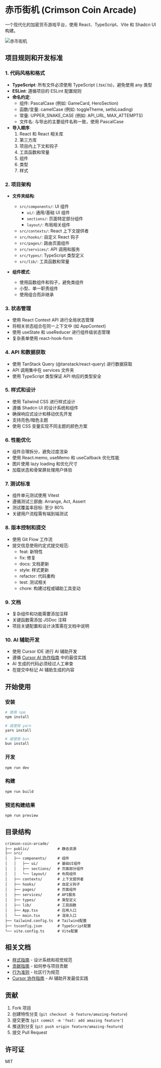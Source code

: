 # 赤币街机 (Crimson Coin Arcade)

一个现代化的加密货币游戏平台，使用 React、TypeScript、Vite 和 Shadcn UI 构建。

![赤币街机](https://picsum.photos/seed/crimson/800/400)

## 项目规则和开发标准

### 1. 代码风格和格式

- **TypeScript**: 所有文件必须使用 TypeScript (.tsx/.ts)，避免使用 any 类型
- **ESLint**: 遵循项目的 ESLint 配置规则
- **命名约定**:
  - 组件: PascalCase (例如: GameCard, HeroSection)
  - 函数/变量: camelCase (例如: toggleTheme, setIsLoading)
  - 常量: UPPER_SNAKE_CASE (例如: API_URL, MAX_ATTEMPTS)
  - 文件名: 与导出的主要组件名称一致，使用 PascalCase
- **导入顺序**:
  1. React 和 React 相关库
  2. 第三方库
  3. 项目内上下文和钩子
  4. 工具函数和常量
  5. 组件
  6. 类型
  7. 样式

### 2. 项目架构

- **文件夹结构**:

  - `src/components/`: UI 组件
    - `ui/`: 通用/基础 UI 组件
    - `sections/`: 页面特定部分组件
    - `layout/`: 布局相关组件
  - `src/contexts/`: React 上下文提供者
  - `src/hooks/`: 自定义 React 钩子
  - `src/pages/`: 路由页面组件
  - `src/services/`: API 调用和服务
  - `src/types/`: TypeScript 类型定义
  - `src/lib/`: 工具函数和常量

- **组件模式**:
  - 使用函数组件和钩子，避免类组件
  - 小型、单一职责组件
  - 使用组合而非继承

### 3. 状态管理

- 使用 React Context API 进行全局状态管理
- 将相关状态组合在同一上下文中 (如 AppContext)
- 使用 useState 和 useReducer 进行组件级状态管理
- 复杂表单使用 react-hook-form

### 4. API 和数据获取

- 使用 TanStack Query (@tanstack/react-query) 进行数据获取
- API 调用集中在 services 文件夹
- 使用 TypeScript 类型保证 API 响应的类型安全

### 5. 样式和设计

- 使用 Tailwind CSS 进行样式设计
- 遵循 Shadcn UI 的设计系统和组件
- 确保响应式设计和移动优先开发
- 支持亮色/暗色主题
- 使用 CSS 变量实现不同主题的颜色方案

### 6. 性能优化

- 组件合理拆分，避免过度渲染
- 使用 React.memo, useMemo 和 useCallback 优化性能
- 图片使用 lazy loading 和优化尺寸
- 加载状态和骨架屏处理用户体验

### 7. 测试标准

- 组件单元测试使用 Vitest
- 遵循测试三部曲: Arrange, Act, Assert
- 测试覆盖率目标: 至少 80%
- 关键用户流程需有端到端测试

### 8. 版本控制和提交

- 使用 Git Flow 工作流
- 提交信息使用约定式提交规范:
  - feat: 新特性
  - fix: 修复
  - docs: 文档更新
  - style: 样式更新
  - refactor: 代码重构
  - test: 测试相关
  - chore: 构建过程或辅助工具变动

### 9. 文档

- 复杂组件和功能需要添加注释
- 关键函数需添加 JSDoc 注释
- 项目关键配置和设计决策需在文档中说明

### 10. AI 辅助开发

- 使用 Cursor IDE 进行 AI 辅助开发
- 遵循 [Cursor AI 协作指南](./CURSOR_GUIDE.md) 中的最佳实践
- AI 生成的代码必须经过人工审查
- 在提交中标记 AI 辅助生成的内容

## 开始使用

### 安装

```bash
# 使用 npm
npm install

# 或使用 yarn
yarn install

# 或使用 bun
bun install
```

### 开发

```bash
npm run dev
```

### 构建

```bash
npm run build
```

### 预览构建结果

```bash
npm run preview
```

## 目录结构

```
crimson-coin-arcade/
├── public/             # 静态资源
├── src/
│   ├── components/     # 组件
│   │   ├── ui/         # 基础UI组件
│   │   ├── sections/   # 页面部分组件
│   │   └── layout/     # 布局组件
│   ├── contexts/       # 上下文提供者
│   ├── hooks/          # 自定义钩子
│   ├── pages/          # 页面组件
│   ├── services/       # API服务
│   ├── types/          # 类型定义
│   ├── lib/            # 工具函数
│   ├── App.tsx         # 应用入口
│   └── main.tsx        # 渲染入口
├── tailwind.config.ts  # Tailwind配置
├── tsconfig.json       # TypeScript配置
└── vite.config.ts      # Vite配置
```

## 相关文档

- [样式指南](./STYLE_GUIDE.md) - 设计系统和视觉规范
- [贡献指南](./CONTRIBUTING.md) - 如何参与项目贡献
- [行为准则](./CODE_OF_CONDUCT.md) - 社区行为规范
- [Cursor 协作指南](./CURSOR_GUIDE.md) - AI 辅助开发最佳实践

## 贡献

1. Fork 项目
2. 创建特性分支 (`git checkout -b feature/amazing-feature`)
3. 提交更改 (`git commit -m 'feat: add amazing feature'`)
4. 推送到分支 (`git push origin feature/amazing-feature`)
5. 提交 Pull Request

## 许可证

MIT
